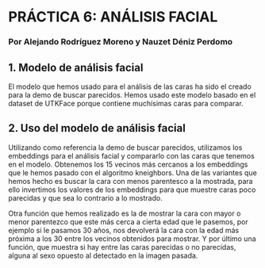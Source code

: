 # PRÁCTICA 6: ANÁLISIS FACIAL
### Por Alejando Rodríguez Moreno y Nauzet Déniz Perdomo

## 1. Modelo de análisis facial

El modelo que hemos usado para el análisis de las caras ha sido el creado para la demo de buscar parecidos. Hemos usado este modelo basado en el dataset de UTKFace porque contiene muchísimas caras para comparar.

## 2. Uso del modelo de análisis facial

Utilizando como referencia la demo de buscar parecidos, utilizamos los embeddings para el análisis facial y compararlo con las caras que tenemos en el modelo. Obtenemos los 15 vecinos más cercanos a los embeddings que le hemos pasado con el algoritmo kneighbors. Una de las variantes que hemos hecho es buscar la cara con menos parentesco a la mostrada, para ello invertimos los valores de los embeddings para que muestre caras poco parecidas y que sea lo contrario a lo mostrado.

Otra función que hemos realizado es la de mostrar la cara con mayor o menor parentezco que este más cerca a cierta edad que le pasemos, por ejemplo si le pasamos 30 años, nos devolverá la cara con la edad más próxima a los 30 entre los vecinos obtenidos para mostrar. Y por último una función, que muestra si hay entre las caras parecidas o no parecidas, alguna al sexo opuesto al detectado en la imagen pasada.